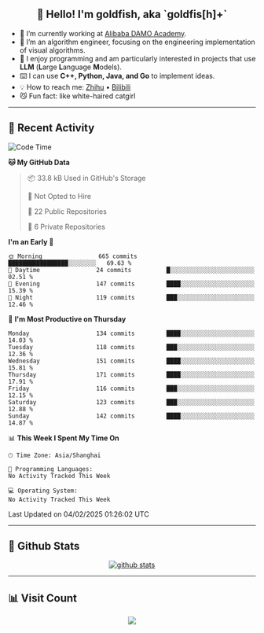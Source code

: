 
<h2 align="center">👋 Hello! I'm goldfish, aka `goldfis[h]+`</h2>

- 📍 I’m currently working at [Alibaba DAMO Academy](https://damo.alibaba.com/).  
- 🌱 I’m an algorithm engineer, focusing on the engineering implementation of visual algorithms.  
- 💬 I enjoy programming and am particularly interested in projects that use **LLM** (**L**arge **L**anguage **M**odels).   
- ⌨️ I can use **C++, Python, Java, and Go** to implement ideas.  
- 💡 How to reach me: [Zhihu](https://www.zhihu.com/people/goldfishh) • [Bilibili](https://space.bilibili.com/11349246)  
- 😼 Fun fact: like white-haired catgirl  

-------

## 🔧 Recent Activity

<!--START_SECTION:waka-->
![Code Time](http://img.shields.io/badge/Code%20Time-94%20hrs%2013%20mins-blue)

**🐱 My GitHub Data** 

> 📦 33.8 kB Used in GitHub's Storage 
 > 
> 🚫 Not Opted to Hire
 > 
> 📜 22 Public Repositories 
 > 
> 🔑 6 Private Repositories 
 > 
**I'm an Early 🐤** 

```text
🌞 Morning                665 commits         █████████████████░░░░░░░░   69.63 % 
🌆 Daytime                24 commits          █░░░░░░░░░░░░░░░░░░░░░░░░   02.51 % 
🌃 Evening                147 commits         ████░░░░░░░░░░░░░░░░░░░░░   15.39 % 
🌙 Night                  119 commits         ███░░░░░░░░░░░░░░░░░░░░░░   12.46 % 
```
📅 **I'm Most Productive on Thursday** 

```text
Monday                   134 commits         ████░░░░░░░░░░░░░░░░░░░░░   14.03 % 
Tuesday                  118 commits         ███░░░░░░░░░░░░░░░░░░░░░░   12.36 % 
Wednesday                151 commits         ████░░░░░░░░░░░░░░░░░░░░░   15.81 % 
Thursday                 171 commits         ████░░░░░░░░░░░░░░░░░░░░░   17.91 % 
Friday                   116 commits         ███░░░░░░░░░░░░░░░░░░░░░░   12.15 % 
Saturday                 123 commits         ███░░░░░░░░░░░░░░░░░░░░░░   12.88 % 
Sunday                   142 commits         ████░░░░░░░░░░░░░░░░░░░░░   14.87 % 
```


📊 **This Week I Spent My Time On** 

```text
🕑︎ Time Zone: Asia/Shanghai

💬 Programming Languages: 
No Activity Tracked This Week

💻 Operating System: 
No Activity Tracked This Week
```


 Last Updated on 04/02/2025 01:26:02 UTC
<!--END_SECTION:waka-->

-------

## 📆 Github Stats

<p align="center">
    <a href="https://github.com/anuraghazra/github-readme-stats">
      <img src="https://github-readme-stats.vercel.app/api?username=goldfishh&show_icons=true&theme=dracula" alt="github stats" />
    </a>
</p>

-------

## 📊 Visit Count

<p align="center">
  <a href="https://count.getloli.com/"><img src="https://count.getloli.com/get/@:goldfishh?theme=rule34"></a>
</p>
